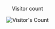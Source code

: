 <div align="center"> 
  <p>Visitor count</p>
  <img src="https://profile-counter.glitch.me/{https://github.com/ishansinha019/ishansinha019}/count.svg" alt="Visitor's Count" />
</div>

